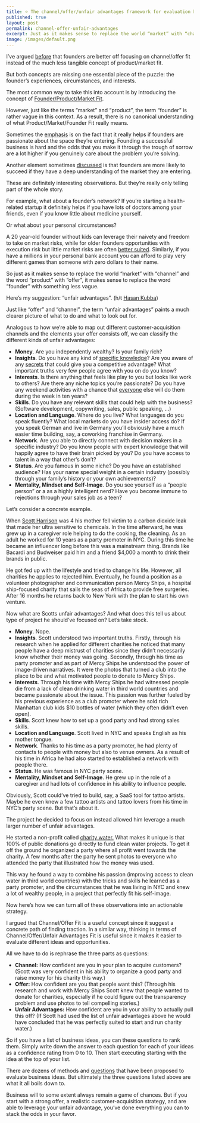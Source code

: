 ```yaml
---
title: ⭐️ The channel/offer/unfair advantages framework for evaluation business ideas
published: true
layout: post
permalink: channel-offer-unfair-advantages
excerpt: Just as it makes sense to replace the world “market” with “channel” and the word “product” with “offer”, it makes sense to replace the word “founder” with something less vague. 
image: /images/default.png
---
```


I’ve argued [before](https://jakobgreenfeld.com/channel-offer-fit) that founders are better off focusing on channel/offer fit instead of the much less tangible concept of product/market fit. 

But both concepts are missing one essential piece of the puzzle: the founder’s experiences, circumstances, and interests. 

The most common way to take this into account is by introducing the concept of [Founder/Product/Market Fit](https://taylorpearson.me/fit/).

However, just like the terms “market” and “product”, the term “founder” is rather vague in this context. As a result, there is no canonical understanding of what Product/Market/Founder Fit really means. 

Sometimes the [emphasis](https://feld.com/archives/2012/08/founder-market-fit/) is on the fact that it really helps if founders are passionate about the space they’re entering. Founding a successful business is hard and the odds that you make it through the trough of sorrow are a lot higher if you genuinely care about the problem you’re solving. 

Another element sometimes [discussed](https://techcrunch.com/2011/06/03/svangel-peak-age-old-entrpreneurs/) is that founders are more likely to succeed if they have a deep understanding of the market they are entering.

These are definitely interesting observations. But they’re really only telling part of the whole story. 

For example, what about a founder’s network? If you’re starting a health-related startup it definitely helps if you have lots of doctors among your friends, even if you know little about medicine yourself. 

Or what about your personal circumstances?

A 20 year-old founder without kids can leverage their naivety and freedom to take on market risks, while for older founders opportunities with execution risk but little market risks are often [better suited](https://twitter.com/eriktorenberg/status/1243820699543687170). Similarly, if you have a millions in your personal bank account you can afford to play very different games than someone with zero dollars to their name.

So just as it makes sense to replace the world “market” with “channel” and the word “product” with “offer”, it makes sense to replace the word “founder” with something less vague. 

Here’s my suggestion: “unfair advantages”. (h/t [Hasan Kubba](https://twitter.com/StartupHasan))

Just like “offer” and “channel”,  the term “unfair advantages” paints a much clearer picture of what to do and what to look out for. 

Analogous to how we’re able to map out different customer-acquisition channels and the elements your offer consists off, we can classify the different kinds of unfair advantages:

- **Money**. Are you independently wealthy? Is your family rich?
- **Insights**. Do you have any kind of [specific knowledge](https://nav.al/specific-knowledge)? Are you aware of any [secrets](https://theprofile.substack.com/p/peter-thiel-secrets?s=r) that could give you a competitive advantage? What important truths very few people agree with you on do you know?
- **Interests**. Is there anything that feels like play to you but looks like work to others? Are there any niche topics you’re passionate? Do you have any weekend activities with a chance that [everyone](https://cdixon.org/2013/03/02/what-the-smartest-people-do-on-the-weekend-is-what-everyone-else-will-do-during-the-week-in-ten-years) else will do them during the week in ten years?
- **Skills**. Do you have any relevant skills that could help with the business? (Software development, copywriting, sales, public speaking, ...)
- **Location and Language**. Where do you live? What languages do you speak fluently? What local markets do you have insider access do? If you speak German and live in Germany you’ll obviously have a much easier time building, say, a coworking franchise in Germany.
- **Network**. Are you able to directly connect with decision makers in a specific industry? Do you know people with expert knowledge that will happily agree to have their brain picked by you? Do you have access to talent in a way that other’s don’t?
- **Status**. Are you famous in some niche? Do you have an established audience? Has your name special weight in a certain industry (possibly through your family’s history or your own achievements)?
- **Mentality, Mindset and Self-Image**. Do you see yourself as a “people person” or a as a highly intelligent nerd? Have you become immune to rejections through your sales job as a teen?

Let’s consider a concrete example. 

When [Scott Harrison](https://www.cnbc.com/2018/03/22/how-scott-harrison-founded-charity-water.html) was 4 his mother fell victim to a carbon dioxide leak that made her ultra sensitive to chemicals. In the time afterward, he was grew up in a caregiver role helping to do the cooking, the cleaning. As an adult he worked for 10 years as a party promoter in NYC. During this time he became an influencer long before this was a mainstream thing. Brands like Bacardi and Budweiser paid him and a friend $4,000 a month to drink their brands in public. 

He got fed up with the lifestyle and tried to change his life. However, all charities he applies to rejected him. Eventually, he found a position as a volunteer photographer and communication person Mercy Ships, a hospital ship-focused charity that sails the seas of Africa to provide free surgeries. After 16 months he returns back to New York with the plan to start his own venture.

Now what are Scotts unfair advantages? And what does this tell us about type of project he should’ve focused on? Let’s take stock. 

- **Money**. Nope.
- **Insights**. Scott understood two important truths. Firstly, through his research when he applied for different charities he noticed that many people have a deep mistrust of charities since they didn’t necessarily know whether their money was going. Secondly, through his time as party promoter and as part of Mercy Ships he understood the power of image-driven narratives. It were the photos that turned a club into the place to be and what motivated people to donate to Mercy Ships.
- **Interests**. Through his time with Mercy Ships he had witnessed people die from a lack of clean drinking water in third world countries and became passionate about the issue. This passion was further fueled by his previous experience as a club promoter where he sold rich Manhattan club kids $10 bottles of water (which they often didn’t even open).
- **Skills**. Scott knew how to set up a good party and had strong sales skills.
- **Location and Language**. Scott lived in NYC and speaks English as his mother tongue.
- **Network**. Thanks to his time as a party promoter, he had plenty of contacts to people with money but also to venue owners. As a result of his time in Africa he had also started to established a network with people there.
- **Status**. He was famous in NYC party scene.
- **Mentality, Mindset and Self-Image**. He grew up in the role of a caregiver and had lots of confidence in his ability to influence people.

Obviously, Scott could’ve tried to build, say, a SaaS tool for tattoo artists. Maybe he even knew a few tattoo artists and tattoo lovers from his time in NYC’s party scene. But that’s about it. 

The project he decided to focus on instead allowed him leverage a much larger number of unfair advantages. 

He started a non-profit called [charity water.](https://www.charitywater.org) What makes it unique is that 100% of public donations go directly to fund clean water projects. To get it off the ground he organized a party where all profit went towards the charity. A few months after the party he sent photos to everyone who attended the party that illustrated how the money was used. 

This way he found a way to combine his passion (improving access to clean water in third world countries) with the tricks and skills he learned as a party promoter, and the circumstances that he was living in NYC and knew a lot of wealthy people, in a project that perfectly fit his self-image. 

Now here’s how we can turn all of these observations into an actionable strategy. 

I argued that Channel/Offer Fit is a useful concept since it suggest a concrete path of finding traction. In a similar way, thinking in terms of Channel/Offer/Unfair Advantages Fit is useful since it makes it easier to evaluate different ideas and opportunities. 

All we have to do is rephrase the three parts as questions: 

- **Channel:** How confident are you in your plan to acquire customers? (Scott was very confident in his ability to organize a good party and raise money for his charity this way.)
- **Offer:** How confident are you that people want this? (Through his research and work with Mercy Ships Scott knew that people wanted to donate for charities, especially if he could figure out the transparency problem and use photos to tell compelling stories.)
- **Unfair Advantages:** How confident are you in your ability to actually pull this off? (If Scott had used the list of unfair advantages above he would have concluded that he was perfectly suited to start and run charity water.)

So if you have a list of business ideas, you can these questions to rank them. Simply write down the answer to each question for each of your ideas as a confidence rating from 0 to 10. Then start executing starting with the idea at the top of your list. 

There are dozens of methods and [questions](https://jakobgreenfeld.com/business-idea-evaluation-questions) that have been proposed to evaluate business ideas. But ultimately the three questions listed above are what it all boils down to. 

Business will to some extent always remain a game of chances. But if you start with a strong offer, a realistic customer-acquisition strategy, and are able to leverage your unfair advantage, you’ve done everything you can to stack the odds in your favor.
